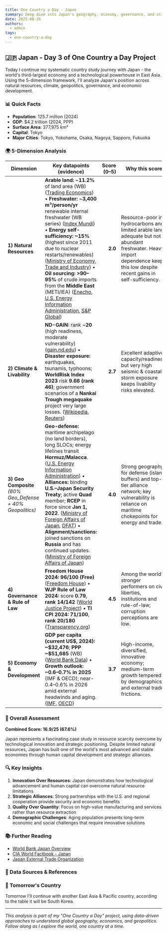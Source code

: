 ```yaml
---
title: One Country a Day - Japan
summary: Deep dive into Japan's geography, economy, governance, and strategic position using the 5-dimension framework
date: 2025-08-26
authors:
  - admin
tags:
  - one-country-a-day
---
```


## 🇯🇵 Japan - Day 3 of One Country a Day Project

Today I continue my systematic country study journey with Japan - the world's third-largest economy and a technological powerhouse in East Asia. Using the 5-dimension framework, I'll analyze Japan's position across natural resources, climate, geopolitics, governance, and economic development.

### 📊 Quick Facts
- **Population**: 125.7 million (2024)
- **GDP**: $4.2 trillion (2024, PPP)
- **Surface Area**: 377,975 km²
- **Capital**: Tokyo
- **Major Cities**: Tokyo, Yokohama, Osaka, Nagoya, Sapporo, Fukuoka

### 🌍 5-Dimension Analysis

| Dimension                                                   | Key datapoints (evidence)                                                                                                                                                                                                                                                                                                                                                                                                                                                                         | Score (0–5) | Why this score                                                                                                                                                                |
| ----------------------------------------------------------- | ------------------------------------------------------------------------------------------------------------------------------------------------------------------------------------------------------------------------------------------------------------------------------------------------------------------------------------------------------------------------------------------------------------------------------------------------------------------------------------------------- | ----------: | ----------------------------------------------------------------------------------------------------------------------------------------------------------------------------- |
| **1) Natural Resources**                                    | **Arable land:** \~**11.2%** of land area (WB) ([Trading Economics][1]) • **Freshwater:** \~**3,400 m³/person/yr** renewable internal freshwater (WB series) ([Index Mundi][2]) • **Energy self-sufficiency:** **\~15%** (highest since 2011 due to nuclear restarts/renewables) ([Ministry of Economy, Trade and Industry][3]) • **Oil sourcing:** **>90–95%** of crude imports from the **Middle East** (METI/IEA) ([Enecho][4], [U.S. Energy Information Administration][5], [S\&P Global][6]) |     **2.0** | Resource-poor in hydrocarbons and limited arable land; adequate but not abundant freshwater. Heavy import dependence keeps this low despite recent gains in self-sufficiency. |
| **2) Climate & Livability**                                 | **ND-GAIN:** rank \~**20** (high readiness, moderate vulnerability) ([gain.nd.edu][7]) • **Disaster exposure:** earthquakes, tsunamis, typhoons; **WorldRisk Index 2023** risk **9.66 (rank 46)**; government scenarios of a **Nankai Trough megaquake** project very large losses. ([Wikipedia][8], [Reuters][9])                                                                                                                                                                                |     **2.7** | Excellent adaptive capacity/readiness, but very high seismic & coastal storm exposure keeps livability risks elevated.                                                        |
| **3) Geo Composite** *(60% Geo\_Defense + 40% Geopolitics)* | **Geo-defense:** maritime archipelago (no land borders), long SLOCs; energy lifelines transit **Hormuz/Malacca**. ([U.S. Energy Information Administration][5]) • **Alliances:** binding **U.S.–Japan Security Treaty**; active **Quad** member; **RCEP** in force since **Jan 1, 2022**. ([Ministry of Foreign Affairs of Japan][10], [DFAT][11]) • **Alignment/sanctions:** joined sanctions on **Russia** and has continued updates. ([Ministry of Foreign Affairs of Japan][12])              |     **4.0** | Strong geography for defense (island buffers) and top-tier alliance network; key vulnerability is reliance on maritime chokepoints for energy and trade.                      |
| **4) Governance & Rule of Law**                             | **Freedom House 2024:** **96/100 (Free)** ([Freedom House][13]) • **WJP Rule of Law 2024:** score **0.79**, **rank 14/142** ([World Justice Project][14]) • **TI CPI 2024:** **71/100**, **rank 20/180** ([Transparency.org][15])                                                                                                                                                                                                                                                                 |     **4.5** | Among the world's stronger performers on civil liberties, institutions and rule-of-law; corruption perceptions are low.                                                       |
| **5) Economy & Development**                                | **GDP per capita (current US\$, 2024):** **\~\$32,476**; **PPP** **\~\$51,685** (WB) ([World Bank Data][16]) • **Growth outlook:** **\~0.6–0.7% in 2025** (IMF & OECD); near-0.4–0.6% in 2026 amid external headwinds and aging. ([IMF][17], [OECD][18])                                                                                                                                                                                                                                          |     **3.7** | High-income, diversified, innovative economy; medium-term growth tempered by demographics and external trade frictions.                                                       |

### 🎯 Overall Assessment

**Combined Score: 16.9/25 (67.6%)**

Japan represents a fascinating case study in resource scarcity overcome by technological innovation and strategic positioning. Despite limited natural resources, Japan has built one of the world's most advanced and stable economies through human capital development and strategic alliances.

### 🔍 Key Insights

1. **Innovation Over Resources**: Japan demonstrates how technological advancement and human capital can overcome natural resource limitations
2. **Strategic Alliances**: Strong partnerships with the U.S. and regional cooperation provide security and economic benefits
3. **Quality Over Quantity**: Focus on high-value manufacturing and services rather than resource extraction
4. **Demographic Challenges**: Aging population presents long-term economic and social challenges that require innovative solutions

### 📚 Further Reading

- [World Bank Japan Overview](https://www.worldbank.org/en/country/japan)
- [CIA World Factbook - Japan](https://www.cia.gov/the-world-factbook/countries/japan/)
- [Japan External Trade Organization](https://www.jetro.go.jp/)

### 🔗 Data Sources & References

[1]: https://tradingeconomics.com/japan/arable-land-percent-of-land-area-wb-data.html?utm_source=chatgpt.com "Japan - Arable Land (% Of Land Area) - 2025 Data 2026 ..."
[2]: https://www.indexmundi.com/facts/indicators/ER.H2O.INTR.PC/rankings?utm_source=chatgpt.com "Countries ranked by Renewable internal freshwater ..."
[3]: https://www.meti.go.jp/english/press/2025/0425_002.html?utm_source=chatgpt.com "FY2023 Energy Supply and Demand Report (Revised ..."
[4]: https://www.enecho.meti.go.jp/en/category/brochures/pdf/japan_energy_2024.pdf?utm_source=chatgpt.com "10questions for understanding the current energy situation"
[5]: https://www.eia.gov/international/analysis/country/jpn?utm_source=chatgpt.com "Japan"
[6]: https://www.spglobal.com/commodity-insights/en/news-research/latest-news/lng/080525-japanese-refiners-recognize-need-to-reduce-95-middle-east-crude-dependency?utm_source=chatgpt.com "Japanese refiners recognize need to reduce 95% Middle ..."
[7]: https://gain.nd.edu/our-work/country-index/rankings/?utm_source=chatgpt.com "Rankings - Notre Dame Global Adaptation Initiative"
[8]: https://en.wikipedia.org/wiki/WorldRiskReport?utm_source=chatgpt.com "WorldRiskReport"
[9]: https://www.reuters.com/business/environment/japan-estimates-feared-megaquake-could-cause-18-trln-damage-kill-300000-people-2025-03-31/?utm_source=chatgpt.com "Japan estimates feared megaquake could cause $1.8 trln in damage, kill 300,000 people"
[10]: https://www.mofa.go.jp/region/n-america/us/q%26a/ref/1.html?utm_source=chatgpt.com "MOFA: Japan-U.S. Security Treaty"
[11]: https://www.dfat.gov.au/international-relations/regional-architecture/quad?utm_source=chatgpt.com "The Quad | Australian Government ..."
[12]: https://www.mofa.go.jp/erp/c_see/ua/pageite_000001_00740.html?utm_source=chatgpt.com "Measures based on the Foreign Exchange and ..."
[13]: https://freedomhouse.org/country/japan/freedom-world/2024?utm_source=chatgpt.com "Japan: Freedom in the World 2024 Country Report"
[14]: https://worldjusticeproject.org/rule-of-law-index/downloads/WJPIndex2024.pdf?utm_source=chatgpt.com "2024 Rule of Law Index"
[15]: https://www.transparency.org/en/countries/japan?utm_source=chatgpt.com "Japan"
[16]: https://data.worldbank.org/indicator/NY.GDP.PCAP.CD?utm_source=chatgpt.com "GDP per capita (current US$)"
[17]: https://www.imf.org/external/datamapper/index.php?utm_source=chatgpt.com "World Economic Outlook (April 2025) - Real GDP growth"
[18]: https://www.oecd.org/en/publications/2025/06/oecd-economic-outlook-volume-2025-issue-1_1fd979a8/full-report/japan_cc84dbee.html?utm_source=chatgpt.com "OECD Economic Outlook, Volume 2025 Issue 1: Japan"

### 🚀 Tomorrow's Country

Tomorrow I'll continue with another East Asia & Pacific country, according to the table it will be South Korea.

---

*This analysis is part of my "One Country a Day" project, using data-driven approaches to understand global geography, economics, and geopolitics. Follow along as I explore the world, one country at a time.*
